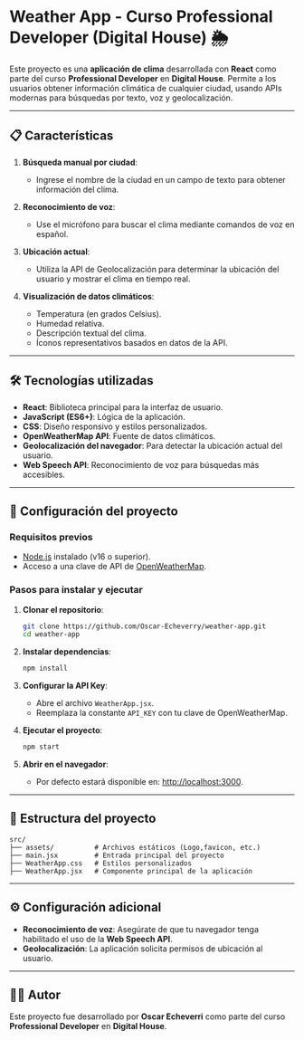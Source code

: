 # Weather App - Curso Professional Developer (Digital House) 🌦️

Este proyecto es una **aplicación de clima** desarrollada con **React** como parte del curso **Professional Developer** en **Digital House**. Permite a los usuarios obtener información climática de cualquier ciudad, usando APIs modernas para búsquedas por texto, voz y geolocalización.

---

## 📋 Características

1. **Búsqueda manual por ciudad**: 
   - Ingrese el nombre de la ciudad en un campo de texto para obtener información del clima.
   
2. **Reconocimiento de voz**: 
   - Use el micrófono para buscar el clima mediante comandos de voz en español.
   
3. **Ubicación actual**: 
   - Utiliza la API de Geolocalización para determinar la ubicación del usuario y mostrar el clima en tiempo real.

4. **Visualización de datos climáticos**:
   - Temperatura (en grados Celsius).
   - Humedad relativa.
   - Descripción textual del clima.
   - Íconos representativos basados en datos de la API.

---

## 🛠️ Tecnologías utilizadas

- **React**: Biblioteca principal para la interfaz de usuario.
- **JavaScript (ES6+)**: Lógica de la aplicación.
- **CSS**: Diseño responsivo y estilos personalizados.
- **OpenWeatherMap API**: Fuente de datos climáticos.
- **Geolocalización del navegador**: Para detectar la ubicación actual del usuario.
- **Web Speech API**: Reconocimiento de voz para búsquedas más accesibles.

---

## 🚀 Configuración del proyecto

### Requisitos previos
- [Node.js](https://nodejs.org/) instalado (v16 o superior).
- Acceso a una clave de API de [OpenWeatherMap](https://openweathermap.org/).

### Pasos para instalar y ejecutar
1. **Clonar el repositorio**:
   ```bash
   git clone https://github.com/Oscar-Echeverry/weather-app.git
   cd weather-app
   ```

2. **Instalar dependencias**:
   ```bash
   npm install
   ```

3. **Configurar la API Key**:
   - Abre el archivo `WeatherApp.jsx`.
   - Reemplaza la constante `API_KEY` con tu clave de OpenWeatherMap.

4. **Ejecutar el proyecto**:
   ```bash
   npm start
   ```

5. **Abrir en el navegador**:
   - Por defecto estará disponible en: [http://localhost:3000](http://localhost:3000).

---

## 📂 Estructura del proyecto

```plaintext
src/
├── assets/          # Archivos estáticos (Logo,favicon, etc.)
├── main.jsx         # Entrada principal del proyecto
├── WeatherApp.css   # Estilos personalizados
├── WeatherApp.jsx   # Componente principal de la aplicación
```

---

## ⚙️ Configuración adicional

- **Reconocimiento de voz**: Asegúrate de que tu navegador tenga habilitado el uso de la **Web Speech API**.
- **Geolocalización**: La aplicación solicita permisos de ubicación al usuario.

---

## 🧑‍💻 Autor

Este proyecto fue desarrollado por **Oscar Echeverri** como parte del curso **Professional Developer** en **Digital House**.
